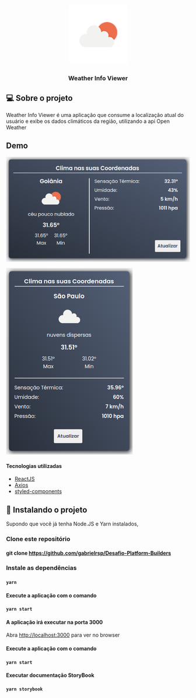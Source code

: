 
<h1 align="center">
  <img alt="" src="src/assets/icons/i02d.png" width="160px" />
</h1>


<h3 align="center">Weather Info Viewer</h3>

## 💻 Sobre o projeto

 Weather Info Viewer é uma aplicação que consume a localização atual do usuário e exibe os dados climáticos da região, utilizando a api Open Weather

## Demo

![](Padrao.png)

![](Responsivo.png)


 #### Tecnologias utilizadas

  -  [ReactJS](https://reactjs.org/)
  -  [Axios](https://github.com/axios/axios)
  -  [styled-components](https://www.styled-components.com/)


## 🔧 Instalando o projeto

Supondo que você já tenha Node.JS e Yarn instalados,

### Clone este repositório

#### git clone https://github.com/gabrielrsp/Desafio-Platform-Builders

### Instale as dependências

#### `yarn`

#### Execute a aplicação com o comando

#### `yarn start`

#### A aplicação irá executar na porta 3000

Abra [http://localhost:3000](http://localhost:3000) para ver no browser

#### Execute a aplicação com o comando

#### `yarn start`

#### Executar documentação StoryBook

#### `yarn storybook`

